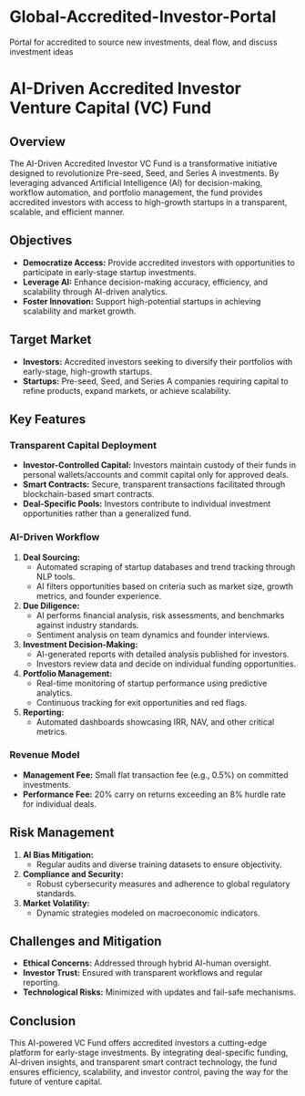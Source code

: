 # Global-Accredited-Investor-Portal
Portal for accredited to source new investments, deal flow, and discuss investment ideas

# AI-Driven Accredited Investor Venture Capital (VC) Fund

## Overview
The AI-Driven Accredited Investor VC Fund is a transformative initiative designed to revolutionize Pre-seed, Seed, and Series A investments. By leveraging advanced Artificial Intelligence (AI) for decision-making, workflow automation, and portfolio management, the fund provides accredited investors with access to high-growth startups in a transparent, scalable, and efficient manner.

## Objectives
- **Democratize Access:** Provide accredited investors with opportunities to participate in early-stage startup investments.
- **Leverage AI:** Enhance decision-making accuracy, efficiency, and scalability through AI-driven analytics.
- **Foster Innovation:** Support high-potential startups in achieving scalability and market growth.

## Target Market
- **Investors:** Accredited investors seeking to diversify their portfolios with early-stage, high-growth startups.
- **Startups:** Pre-seed, Seed, and Series A companies requiring capital to refine products, expand markets, or achieve scalability.

## Key Features

### Transparent Capital Deployment
- **Investor-Controlled Capital:** Investors maintain custody of their funds in personal wallets/accounts and commit capital only for approved deals.
- **Smart Contracts:** Secure, transparent transactions facilitated through blockchain-based smart contracts.
- **Deal-Specific Pools:** Investors contribute to individual investment opportunities rather than a generalized fund.

### AI-Driven Workflow
1. **Deal Sourcing:**
   - Automated scraping of startup databases and trend tracking through NLP tools.
   - AI filters opportunities based on criteria such as market size, growth metrics, and founder experience.
2. **Due Diligence:**
   - AI performs financial analysis, risk assessments, and benchmarks against industry standards.
   - Sentiment analysis on team dynamics and founder interviews.
3. **Investment Decision-Making:**
   - AI-generated reports with detailed analysis published for investors.
   - Investors review data and decide on individual funding opportunities.
4. **Portfolio Management:**
   - Real-time monitoring of startup performance using predictive analytics.
   - Continuous tracking for exit opportunities and red flags.
5. **Reporting:**
   - Automated dashboards showcasing IRR, NAV, and other critical metrics.

### Revenue Model
- **Management Fee:** Small flat transaction fee (e.g., 0.5%) on committed investments.
- **Performance Fee:** 20% carry on returns exceeding an 8% hurdle rate for individual deals.

## Risk Management
1. **AI Bias Mitigation:**
   - Regular audits and diverse training datasets to ensure objectivity.
2. **Compliance and Security:**
   - Robust cybersecurity measures and adherence to global regulatory standards.
3. **Market Volatility:**
   - Dynamic strategies modeled on macroeconomic indicators.

## Challenges and Mitigation
- **Ethical Concerns:** Addressed through hybrid AI-human oversight.
- **Investor Trust:** Ensured with transparent workflows and regular reporting.
- **Technological Risks:** Minimized with updates and fail-safe mechanisms.

## Conclusion
This AI-powered VC Fund offers accredited investors a cutting-edge platform for early-stage investments. By integrating deal-specific funding, AI-driven insights, and transparent smart contract technology, the fund ensures efficiency, scalability, and investor control, paving the way for the future of venture capital.

